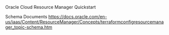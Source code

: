 Oracle Cloud Resource Manager Quickstart

Schema Documents
https://docs.oracle.com/en-us/iaas/Content/ResourceManager/Concepts/terraformconfigresourcemanager_topic-schema.htm
